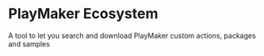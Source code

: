 # PlayMaker Ecosystem
A tool to let you search and download PlayMaker custom actions, packages and samples